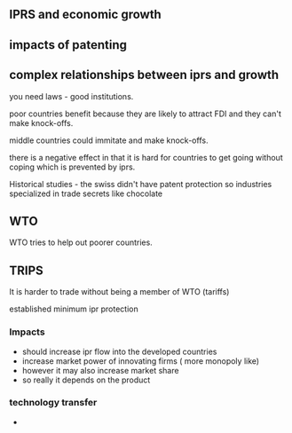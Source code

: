 IPRS and economic growth
------

impacts of patenting
------

complex relationships between iprs and growth
-------
you need laws - good institutions.

poor countries benefit because they are likely to attract FDI and they can't
make knock-offs.

middle countries could immitate and make knock-offs.

there is a negative effect in that it is hard for countries to get going without
coping which is prevented by iprs.

Historical studies - the swiss didn't have patent protection so industries
specialized in trade secrets like chocolate

WTO
----
WTO tries to help out poorer countries.

TRIPS
-------
It is harder to trade without being a member of WTO (tariffs)

established minimum ipr protection

### Impacts
- should increase ipr flow into the developed countries
- increase market power of innovating firms ( more monopoly like)
- however it may also increase market share
- so really it depends on the product

### technology transfer
- 
